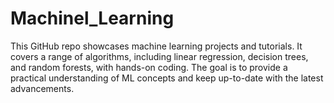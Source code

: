 # Machinel_Learning
This GitHub repo showcases machine learning projects and tutorials. It covers a range of algorithms, including linear regression, decision trees, and random forests, with hands-on coding. The goal is to provide a practical understanding of ML concepts and keep up-to-date with the latest advancements.
